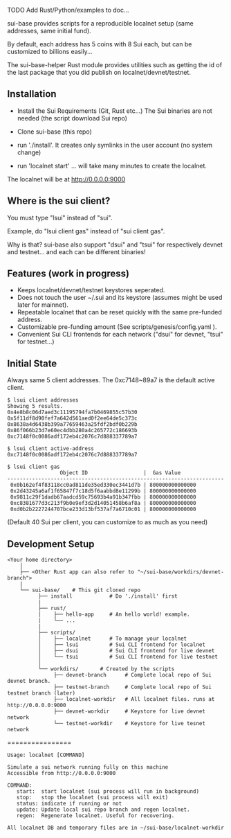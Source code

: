 TODO Add Rust/Python/examples to doc...

sui-base provides scripts for a reproducible localnet setup (same addresses, same initial fund).

By default, each address has 5 coins with 8 Sui each, but can be customized to billions easily...

The sui-base-helper Rust module provides utilities such as getting the id of the last package that you did publish on localnet/devnet/testnet.

## Installation
- Install the Sui Requirements (Git, Rust etc...)
  The Sui binaries are not needed (the script download Sui repo)

- Clone sui-base (this repo)

- run './install'. It creates only symlinks in the user account (no system change)

- run 'localnet start' ... will take many minutes to create the localnet.  

The localnet will be at http://0.0.0.0:9000

## Where is the sui client?
You must type "lsui" instead of "sui". 

Example, do "lsui client gas" instead of "sui client gas".

Why is that? sui-base also support "dsui" and "tsui" for respectively devnet and testnet... and each can be different binaries!

## Features (work in progress)
  - Keeps localnet/devnet/testnet keystores seperated.
  - Does not touch the user ~/.sui and its keystore (assumes might be used later for mainnet).
  - Repeatable localnet that can be reset quickly with the same pre-funded address.
  - Customizable pre-funding amount (See scripts/genesis/config.yaml ).
  - Convenient Sui CLI frontends for each network ("dsui" for devnet, "tsui" for testnet...)

## Initial State
Always same 5 client addresses. The 0xc7148~89a7 is the default active client.

```
$ lsui client addresses
Showing 5 results.
0x4e8b8c06d7aed3c11195794fa7b0469855c57b30
0x5f11df8d90fef7a642d561aed0f2ee64de5c373c
0x8638a4d6438b399a77659463a25fdf2bdf0b229b
0x86f066b23d7e60ec4dbb280a4c265772c186693b
0xc7148f0c0086adf172eb4c2076c7d888337789a7

$ lsui client active-address
0xc7148f0c0086adf172eb4c2076c7d888337789a7

$ lsui client gas
                 Object ID                  |  Gas Value
----------------------------------------------------------------------
 0x0b162ef4f83118cc0ad811de35ed330ec3441d7b | 800000000000000
 0x2d43245a6af1f65847f7c18d5f6aabbd8e11299b | 800000000000000
 0x9811c29f1dadb67aadcd59c75693b4a91b347fbb | 800000000000000
 0xc8381677d3c213f9b0e9ef3d2d14051458b6af8a | 800000000000000
 0xd0b2b2227244707bce233d13bf537af7a6710c01 | 800000000000000
```
(Default 40 Sui per client, you can customize to as much as you need)

## Development Setup
 ```
<Your home directory>
     │
     ├── <Other Rust app can also refer to "~/sui-base/workdirs/devnet-branch">
     |
     └── sui-base/    # This git cloned repo
           ├── install            # Do './install' first
           |
           ├── rust/
           |    ├── hello-app     # An hello world! example.
           |    └── ...           
           |
           ├── scripts/
           │    ├── localnet      # To manage your localnet
           │    ├── lsui          # Sui CLI frontend for localnet
           │    ├── dsui          # Sui CLI frontend for live devnet
           │    └── tsui          # Sui CLI frontend for live testnet
           │       
           └── workdirs/       # Created by the scripts
                ├── devnet-branch      # Complete local repo of Sui devnet branch.
                ├── testnet-branch     # Complete local repo of Sui testnet branch (later)
                ├── localnet-workdir   # All localnet files. runs at http://0.0.0.0:9000
                ├── devnet-workdir     # Keystore for live devnet network
                └── testnet-workdir    # Keystore for live tesnet network
```

================

```$ localnet --help
Usage: localnet [COMMAND]

Simulate a sui network running fully on this machine
Accessible from http://0.0.0.0:9000

COMMAND:
   start:  start localnet (sui process will run in background)
   stop:   stop the localnet (sui process will exit)
   status: indicate if running or not
   update: Update local sui repo branch and regen localnet.
   regen:  Regenerate localnet. Useful for recovering.

All localnet DB and temporary files are in ~/sui-base/localnet-workdir
```